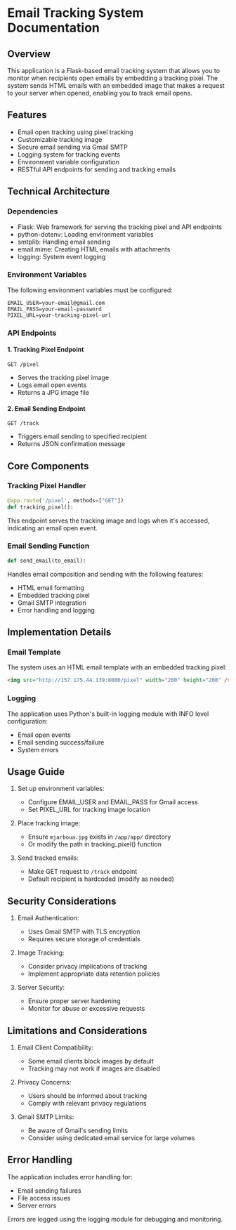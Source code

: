 # Email Tracking System Documentation

## Overview
This application is a Flask-based email tracking system that allows you to monitor when recipients open emails by embedding a tracking pixel. The system sends HTML emails with an embedded image that makes a request to your server when opened, enabling you to track email opens.

## Features
- Email open tracking using pixel tracking
- Customizable tracking image
- Secure email sending via Gmail SMTP
- Logging system for tracking events
- Environment variable configuration
- RESTful API endpoints for sending and tracking emails

## Technical Architecture

### Dependencies
- Flask: Web framework for serving the tracking pixel and API endpoints
- python-dotenv: Loading environment variables
- smtplib: Handling email sending
- email.mime: Creating HTML emails with attachments
- logging: System event logging

### Environment Variables
The following environment variables must be configured:
```
EMAIL_USER=your-email@gmail.com
EMAIL_PASS=your-email-password
PIXEL_URL=your-tracking-pixel-url
```

### API Endpoints

#### 1. Tracking Pixel Endpoint
```
GET /pixel
```
- Serves the tracking pixel image
- Logs email open events
- Returns a JPG image file

#### 2. Email Sending Endpoint
```
GET /track
```
- Triggers email sending to specified recipient
- Returns JSON confirmation message

## Core Components

### Tracking Pixel Handler
```python
@app.route('/pixel', methods=["GET"])
def tracking_pixel():
```
This endpoint serves the tracking image and logs when it's accessed, indicating an email open event.

### Email Sending Function
```python
def send_email(to_email):
```
Handles email composition and sending with the following features:
- HTML email formatting
- Embedded tracking pixel
- Gmail SMTP integration
- Error handling and logging

## Implementation Details

### Email Template
The system uses an HTML email template with an embedded tracking pixel:
```html
<img src="http://157.175.44.139:8080/pixel" width="200" height="200" />
```

### Logging
The application uses Python's built-in logging module with INFO level configuration:
- Email open events
- Email sending success/failure
- System errors

## Usage Guide

1. Set up environment variables:
   - Configure EMAIL_USER and EMAIL_PASS for Gmail access
   - Set PIXEL_URL for tracking image location

2. Place tracking image:
   - Ensure `mjarboua.jpg` exists in `/app/app/` directory
   - Or modify the path in tracking_pixel() function

3. Send tracked emails:
   - Make GET request to `/track` endpoint
   - Default recipient is hardcoded (modify as needed)

## Security Considerations

1. Email Authentication:
   - Uses Gmail SMTP with TLS encryption
   - Requires secure storage of credentials

2. Image Tracking:
   - Consider privacy implications of tracking
   - Implement appropriate data retention policies

3. Server Security:
   - Ensure proper server hardening
   - Monitor for abuse or excessive requests

## Limitations and Considerations

1. Email Client Compatibility:
   - Some email clients block images by default
   - Tracking may not work if images are disabled

2. Privacy Concerns:
   - Users should be informed about tracking
   - Comply with relevant privacy regulations

3. Gmail SMTP Limits:
   - Be aware of Gmail's sending limits
   - Consider using dedicated email service for large volumes

## Error Handling

The application includes error handling for:
- Email sending failures
- File access issues
- Server errors

Errors are logged using the logging module for debugging and monitoring.
